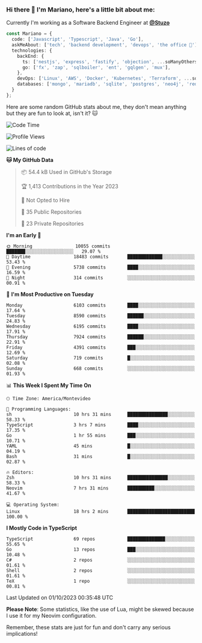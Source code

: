 ### Hi there 👋 I'm Mariano, here's a little bit about me:

Currently I'm working as a Software Backend Engineer at [**@Stuzo**](https://www.stuzo.com/)

```ts
const Mariano = {
  code: ['Javascript', 'Typescript', 'Java', 'Go'],
  askMeAbout: ['tech', 'backend development', 'devops', 'the office 💼'],
  technologies: {
    backEnd: {
      ts: ['nestjs', 'express', 'fastify', 'objection', ...soManyOthersFrameworks],
      go: ['fx', 'zap', 'sqlboiler', 'ent', 'gqlgen', 'mux'],
    },
    devOps: ['Linux', 'AWS', 'Docker', 'Kubernetes', 'Terraform', ...soManyOthersTools],
    databases: ['mongo', 'mariadb', 'sqlite', 'postgres', 'neo4j', 'redis', ...],
  }
};
```

Here are some random GitHub stats about me, they don't mean anything but they are fun to look at, isn't it? 🐱

<!--START_SECTION:waka-->
![Code Time](http://img.shields.io/badge/Code%20Time-1%2C276%20hrs%2015%20mins-blue)

![Profile Views](http://img.shields.io/badge/Profile%20Views-0-blue)

![Lines of code](https://img.shields.io/badge/From%20Hello%20World%20I%27ve%20Written-11.5%20million%20lines%20of%20code-blue)

**🐱 My GitHub Data** 

> 📦 54.4 kB Used in GitHub's Storage 
 > 
> 🏆 1,413 Contributions in the Year 2023
 > 
> 🚫 Not Opted to Hire
 > 
> 📜 35 Public Repositories 
 > 
> 🔑 23 Private Repositories 
 > 
**I'm an Early 🐤** 

```text
🌞 Morning                10055 commits       ███████░░░░░░░░░░░░░░░░░░   29.07 % 
🌆 Daytime                18483 commits       █████████████░░░░░░░░░░░░   53.43 % 
🌃 Evening                5738 commits        ████░░░░░░░░░░░░░░░░░░░░░   16.59 % 
🌙 Night                  314 commits         ░░░░░░░░░░░░░░░░░░░░░░░░░   00.91 % 
```
📅 **I'm Most Productive on Tuesday** 

```text
Monday                   6103 commits        ████░░░░░░░░░░░░░░░░░░░░░   17.64 % 
Tuesday                  8590 commits        ██████░░░░░░░░░░░░░░░░░░░   24.83 % 
Wednesday                6195 commits        ████░░░░░░░░░░░░░░░░░░░░░   17.91 % 
Thursday                 7924 commits        ██████░░░░░░░░░░░░░░░░░░░   22.91 % 
Friday                   4391 commits        ███░░░░░░░░░░░░░░░░░░░░░░   12.69 % 
Saturday                 719 commits         █░░░░░░░░░░░░░░░░░░░░░░░░   02.08 % 
Sunday                   668 commits         ░░░░░░░░░░░░░░░░░░░░░░░░░   01.93 % 
```


📊 **This Week I Spent My Time On** 

```text
🕑︎ Time Zone: America/Montevideo

💬 Programming Languages: 
sh                       10 hrs 31 mins      ███████████████░░░░░░░░░░   58.33 % 
TypeScript               3 hrs 7 mins        ████░░░░░░░░░░░░░░░░░░░░░   17.35 % 
Go                       1 hr 55 mins        ███░░░░░░░░░░░░░░░░░░░░░░   10.71 % 
YAML                     45 mins             █░░░░░░░░░░░░░░░░░░░░░░░░   04.19 % 
Bash                     31 mins             █░░░░░░░░░░░░░░░░░░░░░░░░   02.87 % 

🔥 Editors: 
Zsh                      10 hrs 31 mins      ███████████████░░░░░░░░░░   58.33 % 
Neovim                   7 hrs 31 mins       ██████████░░░░░░░░░░░░░░░   41.67 % 

💻 Operating System: 
Linux                    18 hrs 2 mins       █████████████████████████   100.00 % 
```

**I Mostly Code in TypeScript** 

```text
TypeScript               69 repos            ██████████████░░░░░░░░░░░   55.65 % 
Go                       13 repos            ███░░░░░░░░░░░░░░░░░░░░░░   10.48 % 
C#                       2 repos             ░░░░░░░░░░░░░░░░░░░░░░░░░   01.61 % 
Shell                    2 repos             ░░░░░░░░░░░░░░░░░░░░░░░░░   01.61 % 
TeX                      1 repo              ░░░░░░░░░░░░░░░░░░░░░░░░░   00.81 % 
```




 Last Updated on 01/10/2023 00:35:48 UTC
<!--END_SECTION:waka-->

**Please Note**: Some statistics, like the use of Lua, might be skewed because I use it for my Neovim configuration.

Remember, these stats are just for fun and don't carry any serious implications!
